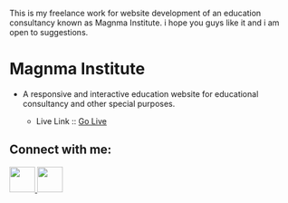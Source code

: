 This is my freelance work for website development of an education consultancy known as Magnma Institute.
i hope you guys like it and i am open to suggestions.

# Magnma Institute
- A responsive and interactive education website for educational consultancy and other special purposes.
    
    - Live Link :: [Go Live](https://qxtmt7.csb.app/)

## Connect with me: ##

<a href="https://www.linkedin.com/in/aryansingh1875/">
<img src="https://cdn.jsdelivr.net/gh/devicons/devicon/icons/linkedin/linkedin-original.svg" width="45" height="45"/>
</a>


<a href="(https://www.instagram.com/_aryansingh._._/)">
<img src="https://upload.wikimedia.org/wikipedia/commons/thumb/9/96/Instagram.svg/512px-Instagram.svg.png?20170725025253" width="45" height="45"/>
</a>

